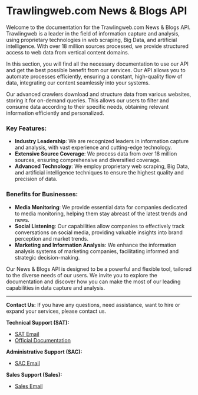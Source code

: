 # Trawlingweb.com News & Blogs API

Welcome to the documentation for the Trawlingweb.com News & Blogs API. Trawlingweb is a leader in the field of information capture and analysis, using proprietary technologies in web scraping, Big Data, and artificial intelligence. With over 18 million sources processed, we provide structured access to web data from vertical content domains.

In this section, you will find all the necessary documentation to use our API and get the best possible benefit from our services. Our API allows you to automate processes efficiently, ensuring a constant, high-quality flow of data, integrating our content seamlessly into your systems.

Our advanced crawlers download and structure data from various websites, storing it for on-demand queries. This allows our users to filter and consume data according to their specific needs, obtaining relevant information efficiently and personalized.

### Key Features:

- **Industry Leadership**: We are recognized leaders in information capture and analysis, with vast experience and cutting-edge technology.
- **Extensive Source Coverage**: We process data from over 18 million sources, ensuring comprehensive and diversified coverage.
- **Advanced Technology**: We employ proprietary web scraping, Big Data, and artificial intelligence techniques to ensure the highest quality and precision of data.

### Benefits for Businesses:

- **Media Monitoring**: We provide essential data for companies dedicated to media monitoring, helping them stay abreast of the latest trends and news.
- **Social Listening**: Our capabilities allow companies to effectively track conversations on social media, providing valuable insights into brand perception and market trends.
- **Marketing and Information Analysis**: We enhance the information analysis systems of marketing companies, facilitating informed and strategic decision-making.

Our News & Blogs API is designed to be a powerful and flexible tool, tailored to the diverse needs of our users. We invite you to explore the documentation and discover how you can make the most of our leading capabilities in data capture and analysis.

---
**Contact Us:**
If you have any questions, need assistance, want to hire or expand your services, please contact us.

**Technical Support (SAT):**
- [SAT Email](mailto:support@trawlingweb.com)
- [Official Documentation](https://docs.trawlingweb.com)

**Administrative Support (SAC):**
- [SAC Email](mailto:gestion@trawlingweb.com)

**Sales Support (Sales):**
- [Sales Email](mailto:sales@trawlingweb.com)
